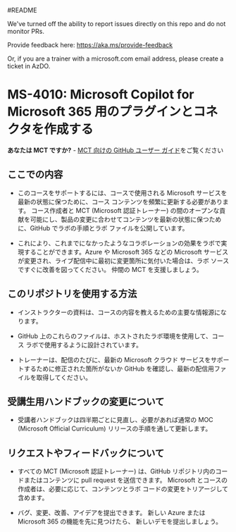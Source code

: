 #README

We've turned off the ability to report issues directly on this repo and do not monitor PRs.

Provide feedback here: https://aka.ms/provide-feedback

Or, if you are a trainer with a microsoft.com email address, please create a ticket in AzDO.

# MS-4010: Microsoft Copilot for Microsoft 365 用のプラグインとコネクタを作成する

**あなたは MCT ですか?** - [MCT 向けの GitHub ユーザー ガイド](https://microsoftlearning.github.io/MCT-User-Guide/)をご覧ください

## ここでの内容

- このコースをサポートするには、コースで使用される Microsoft サービスを最新の状態に保つために、コース コンテンツを頻繁に更新する必要があります。 コース作成者と MCT (Microsoft 認証トレーナー) の間のオープンな貢献を可能にし、製品の変更に合わせてコンテンツを最新の状態に保つために、GitHub でラボの手順とラボ ファイルを公開しています。

- これにより、これまでになかったようなコラボレーションの効果をラボで実現することができます。Azure や Microsoft 365 などの Microsoft サービスが変更され、ライブ配信中に最初に変更箇所に気付いた場合は、ラボ ソースですぐに改善を図ってください。 仲間の MCT を支援しましょう。

## このリポジトリを使用する方法

- インストラクターの資料は、コースの内容を教えるための主要な情報源になります。

- GitHub 上のこれらのファイルは、ホストされたラボ環境を使用して、コース ラボで使用するように設計されています。

- トレーナーは、配信のたびに、最新の Microsoft クラウド サービスをサポートするために修正された箇所がないか GitHub を確認し、最新の配信用ファイルを取得してください。

## 受講生用ハンドブックの変更について

- 受講者ハンドブックは四半期ごとに見直し、必要があれば通常の MOC (Microsoft Official Curriculum) リリースの手順を通して更新します。

## リクエストやフィードバックについて

- すべての MCT (Microsoft 認証トレーナー) は、GitHub リポジトリ内のコードまたはコンテンツに pull request を送信できます。 Microsoft とコースの作成者は、必要に応じて、コンテンツとラボ コードの変更をトリアージして含めます。

- バグ、変更、改善、アイデアを提出できます。 新しい Azure または Microsoft 365 の機能を先に見つけたら、 新しいデモを提出しましょう。
